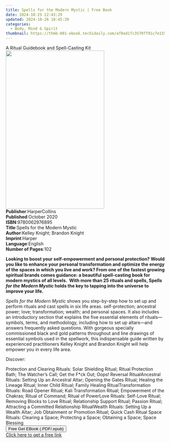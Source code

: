 ```yaml
---
title: Spells for the Modern Mystic | Free Book
date: 2024-10-25 22:43:29
updated: 2024-10-26 10:45:39
categories:
  - Body, Mind & Spirit
thumbnail: https://thmb-001-ebook.techidaily.com/af0ad1fc3570ff91c7e15508058393f814de7ef07c25d823a845a54acc506a7b.jpg
---
```

<main id="book-container">
  <div class="flex flex-col">
    <div class="book-brief flex-1 py-6 px-4 sm:p-6 md:py-10 md:px-8">
      <!-- brief-->
      <div class="book-brief-main">
        A Ritual Guidebook and Spell-Casting Kit
      </div>
    </div>
    <div
      class="book-meta-info flex-1 grid gap-4 col-start-1 col-end-3 row-start-1 sm:mb-6 sm:grid-cols-4 lg:gap-6 lg:col-start-2 lg:row-end-6 lg:row-span-6 lg:mb-0"
    >
      <div
        class="book-meta-info-left place-content-center mt-4 p-4 text-sm leading-6 col-start-2 col-span-2 dark:text-slate-400"
      >
        <img
          class="w-full h-500 object-cover rounded-lg sm:h-255 sm:col-span-2 lg:col-span-full"
          src="https://img-001-ebook.techidaily.com/ad190cea3b48acdd6f156c08c3ba1d256cd0359cd89286d9adacb79f5a4d940e.jpg"
          alt=""
          width="312"
          height="500"
        />
      </div>
      <div
        class="book-meta-info-right mt-2 col-start-1 row-start-2 col-span-3 self-center"
      >
        <!-- meta data  -->
        <div class="flex flex-col px-4 md:px-8">
          <div class="flex-1">
            <strong>Publisher</strong>:<span class="px-2">HarperCollins</span>
          </div>
          <div class="flex-1">
            <strong>Published</strong>:<span class="px-2">October 2020</span>
          </div>
          <div class="flex-1">
            <strong>ISBN</strong>:<span class="px-2">9780062976895</span>
          </div>
          <div class="flex-1">
            <strong>Title</strong>:<span class="px-2"
              >Spells for the Modern Mystic</span
            >
          </div>
          <div class="flex-1">
            <strong>Author</strong>:<span class="px-2"
              >Kelley Knight; Brandon Knight</span
            >
          </div>
          <div class="flex-1">
            <strong>Imprint</strong>:<span class="px-2">Harper</span>
          </div>
          <div class="flex-1">
            <strong>Language</strong>:<span class="px-2">English</span>
          </div>
          <div class="flex-1">
            <strong>Number of Pages</strong>:<span class="px-2">102</span>
          </div>
        </div>
      </div>
    </div>
    <div class="book-description flex-1 py-6 px-4 sm:p-6 md:py-10 md:px-8">
      <div class="book-description-main">
        <div accordion-content="" id="description">
          <p>
            <b
              >Looking to boost your self-empowerment and personal protection?
              Would you like to enhance your personal transformation and
              optimize the energy of the spaces in which you live and work?
              <i></i>From one of the fastest growing spiritual brands comes
              guidance: a beautiful spell-casting book for modern mystics of all
              levels.&nbsp;&nbsp;With more than 25 rituals and spells, Spells<i>
                for the Modern Mystic </i
              >holds the key to tapping into the universe to improve your life.
            </b>
          </p>
          <p>
            <i>Spells for the Modern Mystic</i> shows you step-by-step how to
            set up and perform rituals and cast spells in six life
            areas.&nbsp;self-protection; ancestral power; love; transformation;
            wealth; and personal spaces. It also includes an introductory
            section that explains the five essential elements of
            rituals—symbols, terms, and methodology, including how to set up
            altars—and answers frequently asked questions. With gorgeous
            specially commissioned black and gold patterns throughout and line
            drawings of essential symbols used in the spellwork, this
            indispensable guide written by experienced practitioners Kelley
            Knight and Brandon Knight will help empower you in every life
            area.&nbsp;
          </p>
          <p>Discover:</p>
          Protection and Clearing Rituals: Solar Shielding Ritual; Ritual
          Protection Bath; The Watcher’s Call; Get the F*ck Out; Oops! Reversal
          RitualAncestral Rituals: Setting Up an Ancestral Altar; Opening the
          Gates Ritual; Healing the Lineage Ritual; Inner Child Ritual; Family
          Healing RitualTransformation Rituals: Road Opener Ritual; Kali
          Transformation Ritual; Empowerment of the Chakras; Ritual of Command;
          Ritual of PowerLove Rituals: Self-Love Ritual; Removing Blocks to Love
          Ritual; Relationship Support Ritual; Passion Ritual; Attracting a
          Committed Relationship RitualWealth Rituals: Setting Up a Wealth
          Altar; Job Obtainment or Promotion Ritual; Quick Cash
          Ritual&nbsp;Space Rituals: Clearing a Space; Protecting a Space;
          Obtaining a Space; Space Blessing
        </div>
        <div class="accordion-fader"></div>
      </div>
    </div>
    <div class="book-excerpts flex-1 py-6 px-4 sm:p-6 md:py-10 md:px-8"></div>
    <div
      class="book-about-author flex-1 py-6 px-4 sm:p-6 md:py-10 md:px-8"
    ></div>
    <div class="book-free-get flex-1 py-6 px-4 sm:p-6 md:py-10 md:px-8">
      <button
        id="btn-free-get"
        class="bg-blue-500 hover:bg-blue-700 text-white font-bold py-2 px-4 rounded"
      >
        Free Get EBook (.PDF/.epub)
      </button>
      <div id="countdown-display" class="px-2 text-lg mt-2"></div>
      <a
        id="free-link"
        class="hidden bg-blue-500 hover:bg-blue-700 text-white font-bold py-2 px-4 rounded"
        href="https://www.ebooks.com/en-us/book/211159271/spells-for-the-modern-mystic/kelley-knight/"
        target="_blank"
        >Click here to get a free link</a
      >
    </div>
    <script>
      let countdownTime = 0;
      let countdownInterval = null;
      document
        .getElementById('btn-free-get')
        .addEventListener('click', startCountdown);
      function startCountdown() {
        countdownTime = new Date().getTime() + 60000 * 3;
        countdownInterval = setInterval(updateCountdown, 1000);
        document.getElementById('btn-free-get').disabled = true;
        document
          .getElementById('btn-free-get')
          .classList.add('bg-gray-500', 'cursor-not-allowed');
      }
      function updateCountdown() {
        let currentTime = new Date().getTime();
        let timeLeft = countdownTime - currentTime;
        let secondsLeft = Math.floor(timeLeft / 1000);
        document.getElementById('countdown-display').innerHTML =
          `Remaining time: ${secondsLeft} seconds.`;
        if (secondsLeft <= 0) {
          clearInterval(countdownInterval);
          document.getElementById('btn-free-get').classList.add('hidden');
          document.getElementById('free-link').classList.remove('hidden');
          document.getElementById('countdown-display').innerHTML = '';
        }
      }
    </script>
  </div>
</main>
